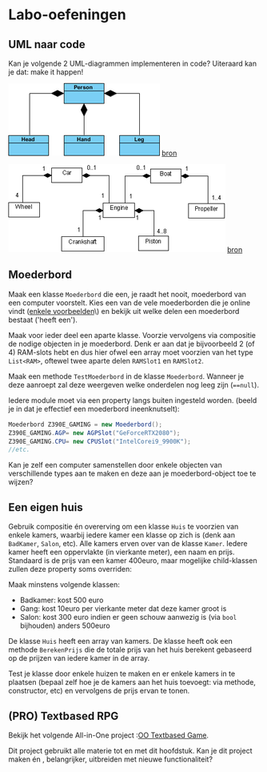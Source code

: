 # Labo-oefeningen

## UML naar code

Kan je volgende 2 UML-diagrammen implementeren in code? Uiteraard kan je dat: make it happen!

![](../../.gitbook/assets/compuml.png) [bron](https://www.visual-paradigm.com/guide/uml-unified-modeling-language/uml-aggregation-vs-composition/)

![](../../.gitbook/assets/multipplecompuml.png) [bron](http://www.jot.fm/issues/issue_2004_11/column5/)

## Moederbord

Maak een klasse `Moederbord` die een, je raadt het nooit, moederbord van een computer voorstelt. Kies een van de vele moederborden die je online vindt \([enkele voorbeelden](https://www.google.com/search?biw=1368&bih=802&tbm=isch&sa=1&ei=4oK9XNqCKt3UmwXbk5-4Cg&q=motherboard+parts&oq=motherboard+parts&gs_l=img.3..0l10.1974.2413..2560...0.0..0.68.290.5......1....1..gws-wiz-img.aurN6S4Da0I#imgrc=_)\) en bekijk uit welke delen een moederbord bestaat \('heeft een'\).

Maak voor ieder deel een aparte klasse. Voorzie vervolgens via compositie de nodige objecten in je moederbord. Denk er aan dat je bijvoorbeeld 2 \(of 4\) RAM-slots hebt en dus hier ofwel een array moet voorzien van het type `List<RAM>`, oftewel twee aparte delen `RAMSlot1` en `RAMSlot2`.

Maak een methode `TestMoederbord` in de klasse `Moederbord`. Wanneer je deze aanroept zal deze weergeven welke onderdelen nog leeg zijn \(`==null`\).

Iedere module moet via een property langs buiten ingesteld worden. \(beeld je in dat je effectief een moederbord ineenknutselt\):

```csharp
Moederbord Z390E_GAMING = new Moederbord();
Z390E_GAMING.AGP= new AGPSlot("GeForceRTX2080");
Z390E_GAMING.CPU= new CPUSlot("IntelCorei9_9900K");
//etc.
```

Kan je zelf een computer samenstellen door enkele objecten van verschillende types aan te maken en deze aan je moederbord-object toe te wijzen?

## Een eigen huis

Gebruik compositie én overerving om een klasse `Huis` te voorzien van enkele kamers, waarbij iedere kamer een klasse op zich is \(denk aan `BadKamer`, `Salon`, etc\). Alle kamers erven over van de klasse `Kamer`. Iedere kamer heeft een oppervlakte \(in vierkante meter\), een naam en prijs. Standaard is de prijs van een kamer 400euro, maar mogelijke child-klassen zullen deze property soms overriden:

Maak minstens volgende klassen:

* Badkamer: kost 500 euro
* Gang: kost 10euro per vierkante meter dat deze kamer groot is
* Salon: kost 300 euro indien er geen schouw aanwezig is \(via `bool` bijhouden\) anders 500euro

De klasse `Huis` heeft een array van kamers. De klasse heeft ook een methode `BerekenPrijs` die de totale prijs van het huis berekent gebaseerd op de prijzen van iedere kamer in de array.

Test je klasse door enkele huizen te maken en er enkele kamers in te plaatsen \(bepaal zelf hoe je de kamers aan het huis toevoegt: via methode, constructor, etc\) en vervolgens de prijs ervan te tonen.

## \(PRO\) Textbased RPG

Bekijk het volgende All-in-One project :[OO Textbased Game](../../semester-2-appendix/all-in-projecten/2_ootextgame.md).

Dit project gebruikt alle materie tot en met dit hoofdstuk. Kan je dit project maken én , belangrijker, uitbreiden met nieuwe functionaliteit?

